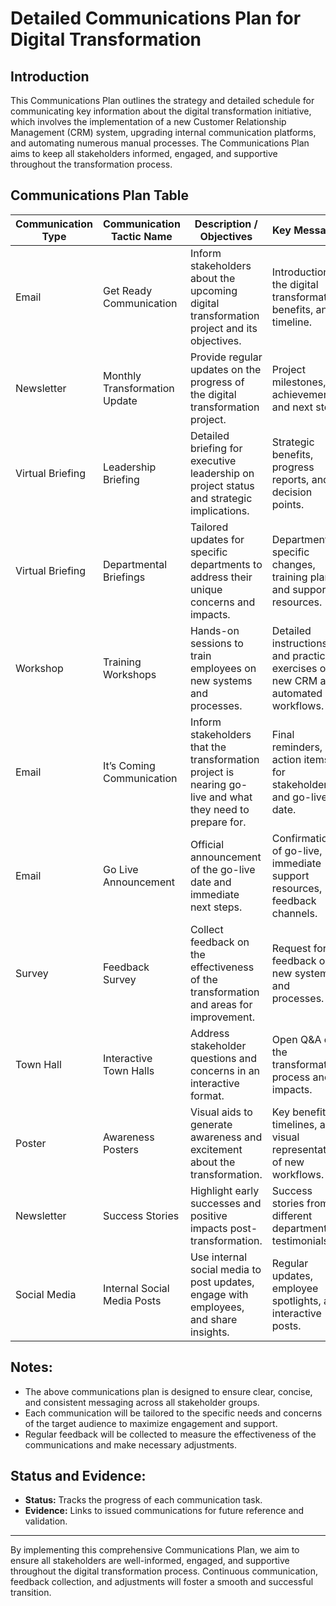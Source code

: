 
# Detailed Communications Plan for Digital Transformation

## Introduction
This Communications Plan outlines the strategy and detailed schedule for communicating key information about the digital transformation initiative, which involves the implementation of a new Customer Relationship Management (CRM) system, upgrading internal communication platforms, and automating numerous manual processes. The Communications Plan aims to keep all stakeholders informed, engaged, and supportive throughout the transformation process.

## Communications Plan Table

| Communication Type | Communication Tactic Name | Description / Objectives | Key Messages | Channel(s) | Stakeholder(s) / Audience(s) | Event Date | Owner | Reviewer | Sender | Notes | Status | Evidence |
|--------------------|---------------------------|--------------------------|--------------|------------|------------------------------|-------------|--------|----------|--------|-------|--------|----------|
| Email | Get Ready Communication | Inform stakeholders about the upcoming digital transformation project and its objectives. | Introduction to the digital transformation, benefits, and timeline. | Email | All Stakeholders | Month 1 | David Kim | John Smith | David Kim | Introductory email should be engaging and clear. | Draft Created | Link to final communication |
| Newsletter | Monthly Transformation Update | Provide regular updates on the progress of the digital transformation project. | Project milestones, achievements, and next steps. | Email, Intranet Portal | All Stakeholders | Monthly from Month 2 | David Kim | Emily Davis | David Kim | Ensure consistency in messaging and format. | In Progress | Link to final communication |
| Virtual Briefing | Leadership Briefing | Detailed briefing for executive leadership on project status and strategic implications. | Strategic benefits, progress reports, and decision points. | Virtual Meeting | Executive Leadership | Month 2, Monthly | John Smith | Michael Thompson | John Smith | Keep sessions interactive to address concerns. | Planned | Link to meeting recording |
| Virtual Briefing | Departmental Briefings | Tailored updates for specific departments to address their unique concerns and impacts. | Department-specific changes, training plans, and support resources. | Virtual Meeting | IT Department, HR Department, Frontline Employees | Monthly from Month 3 | Emily Davis | Sarah Lee | Emily Davis | Customize content for relevance to each department. | In Progress | Link to meeting recording |
| Workshop | Training Workshops | Hands-on sessions to train employees on new systems and processes. | Detailed instructions and practical exercises on new CRM and automated workflows. | In-person, Virtual | IT Department, Frontline Employees | From Month 7-12 | Sarah Lee | External Trainers | Sarah Lee | Schedule follow-up sessions for additional support. | Not Started | Link to training materials |
| Email | It’s Coming Communication | Inform stakeholders that the transformation project is nearing go-live and what they need to prepare for. | Final reminders, action items for stakeholders, and go-live date. | Email | All Stakeholders | Month 10 | David Kim | Emily Davis | David Kim | Be clear about any actions required before go-live. | Planned | Link to final communication |
| Email | Go Live Announcement | Official announcement of the go-live date and immediate next steps. | Confirmation of go-live, immediate support resources, feedback channels. | Email | All Stakeholders | Month 12 | David Kim | John Smith | David Kim | Include links to support and troubleshooting resources. | Planned | Link to final communication |
| Survey | Feedback Survey | Collect feedback on the effectiveness of the transformation and areas for improvement. | Request for feedback on new systems and processes. | Email, Intranet Portal | All Stakeholders | Month 13 | Sarah Lee | David Kim | Sarah Lee | Analyze feedback to fine-tune systems and support. | Planned | Link to survey results |
| Town Hall | Interactive Town Halls | Address stakeholder questions and concerns in an interactive format. | Open Q&A on the transformation process and its impacts. | Virtual Meeting | All Stakeholders | Quarterly from Month 2 | John Smith | Emily Davis | John Smith | Encourage active participation and address key concerns. | In Progress | Link to meeting recording |
| Poster | Awareness Posters | Visual aids to generate awareness and excitement about the transformation. | Key benefits, timelines, and visual representation of new workflows. | Office Spaces | All Employees | From Month 2 | Emily Davis | Sarah Lee | Emily Davis | Place posters in high-traffic areas. | In Progress | Link to poster designs |
| Newsletter | Success Stories | Highlight early successes and positive impacts post-transformation. | Success stories from different departments, testimonials. | Email, Intranet Portal | All Stakeholders | Monthly from Month 13 | David Kim | Emily Davis | David Kim | Showcase tangible benefits and improvements. | Planned | Link to final communication |
| Social Media | Internal Social Media Posts | Use internal social media to post updates, engage with employees, and share insights. | Regular updates, employee spotlights, and interactive posts. | Internal Social Platforms (e.g., Slack, MS Teams) | All Employees | Weekly from Month 1 | David Kim | John Smith | David Kim | Make posts engaging and interactive. | In Progress | Link to social media posts |

## Notes:
- The above communications plan is designed to ensure clear, concise, and consistent messaging across all stakeholder groups.
- Each communication will be tailored to the specific needs and concerns of the target audience to maximize engagement and support.
- Regular feedback will be collected to measure the effectiveness of the communications and make necessary adjustments.

## Status and Evidence:
- **Status:** Tracks the progress of each communication task.
- **Evidence:** Links to issued communications for future reference and validation.

---

By implementing this comprehensive Communications Plan, we aim to ensure all stakeholders are well-informed, engaged, and supportive throughout the digital transformation process. Continuous communication, feedback collection, and adjustments will foster a smooth and successful transition.
```
